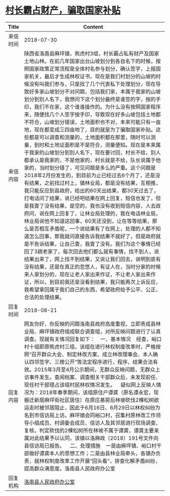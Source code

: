 # <a href="http://www.shangluo.gov.cn/zmhd/ldxxxx.jsp?urltype=leadermail.LeaderMailContentUrl&wbtreeid=1112&leadermailid=4843">村长霸占财产，骗取国家补贴</a>
| Title |                                                                                                                                                                                                                                                                                                                                                                                                                                                 Content                                                                                                                                                                                                                                                                                                                                                                                                                                                  |
|:-----:|----------------------------------------------------------------------------------------------------------------------------------------------------------------------------------------------------------------------------------------------------------------------------------------------------------------------------------------------------------------------------------------------------------------------------------------------------------------------------------------------------------------------------------------------------------------------------------------------------------------------------------------------------------------------------------------------------------------------------------------------------------------------------------------------------------------------------------------------------------------------------------------------------------|
| 来信时间  | 2018-07-30                                                                                                                                                                                                                                                                                                                                                                                                                                                                                                                                                                                                                                                                                                                                                                                                                                                                                               |
| 来信内容  | 陕西省洛南县麻坪镇，熊虎村3组，村长霸占私有财产及国家土地山林。在前几年国家出台山坡划分到各自名下的时候，按照国家政策正常流程是全体村名参与划分，确认签字，上报国家机关，最后才生成林权证书，现在是我们村划分的山坡的时候没有叫我们参与，只是找了几个代表私下处理划分，现在导致好多家山坡划分不对问题，包括我们家，本属于我家的山坡划分到别人名下，我想问下这个划分最终是谁签的字，按的手印，我们不在家，这个谁谁操作的。为什么没有按照国家程序来，随便找几个人签字按手印，导致现在好多山坡包括土地都不符合，山坡划分错误，土地面积也不对，本来可能只有一亩地，现在都变成三四亩地了，目的就是为了骗取国家补贴。这些都是可以调查和测量的，土地面积都在那里，随时可以测量，到时和土地证面积是不是符合，测量便知。现在是本来属于我家的山坡划分到别人名下，现在要讨回，村长不给，别人都承认是我家的，不是他家的，村长就是不给，队长说属于他家的，当时划分错了，可见问题是多么的严重。这个问题是2018年2月份发生的，到目前为止已经过去6个月了，还是没有结果，之前找过村上，镇林业局，都是没有结果，互相推，我只能反应到县政府，给出的60天出结果，都30天过去了，打电话问了结果，说已经吧结果在网上回复，短信也发了，但是我查了没有结果，是空的，我也没有收到短信内容，人去政府问，说在网上回复了，让林业局处理的，我在电话林业局，林业局说他不知道这回事，60天还没到，让在等等结果，那么是否相互矛盾呢，一个说结果有了在网上，处理的人都不知道怎么回事，那我就问直接告诉我结果不就好了，但是政府就是不告诉结果，让自己查，我查了没有。我们为这个事情已经回了3趟老家了，每次回去他们都么就有事情，找不到人，说结果出来了，网上找不到结果，又说让我们回去，说明到底有没有结果，还是在真正的忽悠人，有证人在，当时分家的时候来人家划分的，现在让老人家出来作证，不让老人家出来作证，所以，到目前我还是没看到结果，我只能再次上诉反应，我希望拿回属于我们自己的东西，希望政府给予公平、公正、合法的处理结果。 |
| 回复时间  | 2018-08-21                                                                                                                                                                                                                                                                                                                                                                                                                                                                                                                                                                                                                                                                                                                                                                                                                                                                                               |
| 回复内容  | 网友你好，你反映的问题洛南县政府高度重视，立即责成县林业局、麻坪镇政府组成联合调查组，对所反映问题进行了认真调查。现就有关情况回复如下：    一、基本情况    经查，峪口村十组即原熊虎村三组，该组在进行林权制度改革时，严格按照“召开群众大会、制定林改方案、成立林改理事会、本人确认四邻签字、三榜公开”等法定程序进行，程序、结果合法有效。2015年3月至4月公示期间，无群众反映问题，无群众上访事件发生。查阅档案、调查相关干部群众后，未发现前任、现任村干部侵占该组村民林权情况发生。    疑似网上反映人情况为：2018年春季期间，该组原住户谭龚（原名谭永宏，现搬迁新居麻坪街社区居住）在原庄基房后林坡砍伐2棵松树欲运走时被邻居阻止，因此于6月16日、6月29日以林权纠纷为名到市信访局上访。麻坪镇会同峪口村，召集村原林改工作领导小组成员、村调委会成员、信访人及其邻居进行现场调查、复核，判定砍伐的2棵松树所在林坡不属于谭龚，谭龚主要亲属对此结果予以认同，该镇以洛麻政〔2018〕191号文件向县信访局已报告。    二、处理措施    一是由麻坪镇、峪口村干部做好谭龚本人的思想工作；二是由县林业局牵头，各镇办负责，就林权制度改革工作开展“回头看”，排查化解矛盾纠纷，提高群众满意度。洛南县人民政府办公室                                                                                                                                                                                                                                                                                                                               |
| 回复机构  | <a href="../../categories/agencies/洛南县人民政府办公室.md">洛南县人民政府办公室</a>                                                                                                                                                                                                                                                                                                                                                                                                                                                                                                                                                                                                                                                                                                                                                                                                                                         |